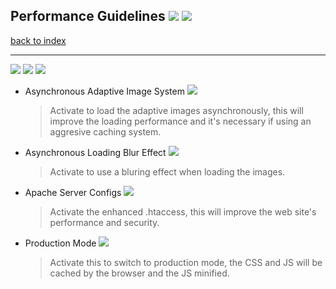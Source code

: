 ## Performance Guidelines ![](https://img.shields.io/badge/Version-1.0-brightgreen.svg) ![](https://img.shields.io/badge/Date-2017.12.12-blue.svg)

[back to index](../README.md)

---

![](https://img.shields.io/badge/Rounded%20Digital-menu-orange.svg)
![](https://img.shields.io/badge/Theme%20Options-menu-191970.svg)
![](https://img.shields.io/badge/Performance-menu-999999.svg)


- Asynchronous Adaptive Image System ![](https://img.shields.io/badge/Turn-on-brightgreen.svg)
  > Activate to load the adaptive images asynchronously, this will improve the loading performance and it's necessary if using an aggresive caching system.

- Asynchronous Loading Blur Effect ![](https://img.shields.io/badge/Turn-on-brightgreen.svg)
  > Activate to use a bluring effect when loading the images.


- Apache Server Configs ![](https://img.shields.io/badge/Turn-on-brightgreen.svg)
  > Activate the enhanced .htaccess, this will improve the web site's performance and security.

- Production Mode ![](https://img.shields.io/badge/Turn-on-brightgreen.svg)
  > Activate this to switch to production mode, the CSS and JS will be cached by the browser and the JS minified.
